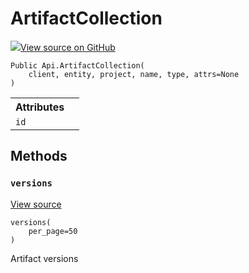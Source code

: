 # ArtifactCollection

<!-- Insert buttons and diff -->


[![](https://www.tensorflow.org/images/GitHub-Mark-32px.png)View source on GitHub](https://www.github.com/wandb/client/tree/master/wandb/apis/public.py#L2418-L2444)






<pre><code>Public Api.ArtifactCollection(
    client, entity, project, name, type, attrs=None
)</code></pre>



<!-- Placeholder for "Used in" -->




<!-- Tabular view -->
<table>
<tr><th>Attributes</th></tr>

<tr>
<td>
<code>id</code>
</td>
<td>

</td>
</tr>
</table>



## Methods

<h3 id="versions"><code>versions</code></h3>

<a target="_blank" href="https://www.github.com/wandb/client/tree/master/wandb/apis/public.py#L2431-L2441">View source</a>

<pre><code>versions(
    per_page=50
)</code></pre>

Artifact versions




